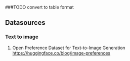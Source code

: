 
###TODO convert to table format





## Datasources

### Text to image
1. Open Preference Dataset for Text-to-Image Generation https://huggingface.co/blog/image-preferences
